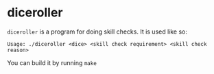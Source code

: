 diceroller
============

`diceroller` is a program for doing skill checks. It is used like so:

`Usage: ./diceroller <dice> <skill check requirement> <skill check reason>`

You can build it by running `make`